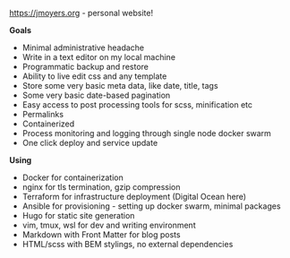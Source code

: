 https://jmoyers.org - personal website!

**Goals**

- Minimal administrative headache
- Write in a text editor on my local machine
- Programmatic backup and restore
- Ability to live edit css and any template
- Store some very basic meta data, like date, title, tags
- Some very basic date-based pagination
- Easy access to post processing tools for scss, minification etc
- Permalinks
- Containerized
- Process monitoring and logging through single node docker swarm
- One click deploy and service update

**Using**

- Docker for containerization
- nginx for tls termination, gzip compression
- Terraform for infrastructure deployment (Digital Ocean here)
- Ansible for provisioning - setting up docker swarm, minimal packages
- Hugo for static site generation
- vim, tmux, wsl for dev and writing environment
- Markdown with Front Matter for blog posts
- HTML/scss with BEM stylings, no external dependencies

